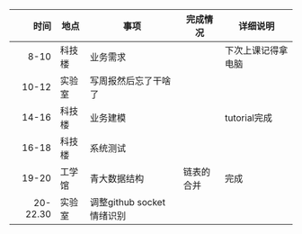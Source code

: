 |时间|地点|事项|完成情况|详细说明|
|---:|---|---|---|---|
|8-10|科技楼|业务需求||下次上课记得拿电脑|
|10-12|实验室|写周报然后忘了干啥了|||
|14-16|科技楼|业务建模||tutorial完成|
|16-18|科技楼|系统测试|||
|19-20|工学馆|青大数据结构|链表的合并|完成|
|20-22.30|实验室|调整github socket 情绪识别||
